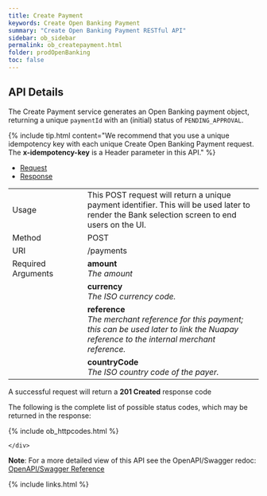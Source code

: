 ```yaml
---
title: Create Payment
keywords: Create Open Banking Payment
summary: "Create Open Banking Payment RESTful API"
sidebar: ob_sidebar
permalink: ob_createpayment.html
folder: prodOpenBanking
toc: false
---
```


## API Details

The Create Payment service generates an Open Banking payment object, returning a unique ``paymentId`` with an (initial) status of  ``PENDING_APPROVAL``.

{% include tip.html content="We recommend that you use a unique idempotency key with each unique Create Open Banking Payment request. The **x-idempotency-key** is a Header parameter in this API." %}



<ul id="profileTabs" class="nav nav-tabs">
    <li class="active"><a href="#profile" data-toggle="tab">Request</a></li>
    <li><a href="#about" data-toggle="tab">Response</a></li>
   
</ul>
  <div class="tab-content">
<div role="tabpanel" class="tab-pane active" id="profile">


  <table>
<colgroup>
<col width="30%" />
<col width="90%" />
</colgroup>

<tbody>
<tr>
<td markdown="span">Usage</td>
<td markdown="span">This POST request will return a unique payment identifier. This will be used later to render the Bank selection screen to end users on the UI.</td>
</tr>
<tr>
<td markdown="span">Method</td>
<td markdown="span"><span class="label label-info">POST </span>
</td>
</tr>
<tr>
<td markdown="span">URI</td>
<td markdown="span">/payments
</td>
</tr>
<tr>
<td markdown="span">Required Arguments</td>
<td markdown="span"><b>amount</b>
<br/><i>The amount</i>
</td>
</tr>
<tr>
<td markdown="span"></td>
<td markdown="span"><b>currency</b>
<br/><i>The ISO currency code.</i>
</td>
</tr>
<tr>
<td markdown="span"></td>
<td markdown="span"><b>reference</b>
<br/><i>The merchant reference for this payment; this can be used later to link the Nuapay reference to the internal merchant reference.</i>
</td>
</tr>
<tr>
<td markdown="span"></td>
<td markdown="span"><b>countryCode</b> 
<br/><i>The ISO country code of the payer.</i>
</td>
</tr>
</tbody>
</table>



</div>

<div role="tabpanel" class="tab-pane" id="about">
<p>A successful request will return a <b>201 Created</b> response code</p>
<p>The following is the complete list of possible status codes, which may be returned in the response:</p>
    {% include ob_httpcodes.html %}
    
 
    </div>


</div>

<p><b>Note</b>: For a more detailed view of this API see the OpenAPI/Swagger redoc: <a href="https://sentenial.github.io/open-banking-swagger/docs/redoc.html#operation/createPaymentUsingPOST " target = "_blank"><i class="fa fa-cogs"></i> OpenAPI/Swagger Reference</a> </p>

{% include links.html %}
